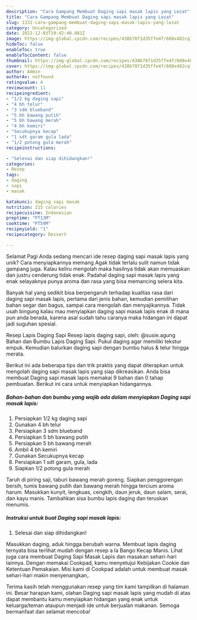 ```yaml
---
description: "Cara Gampang Membuat Daging sapi masak lapis yang Lezat"
title: "Cara Gampang Membuat Daging sapi masak lapis yang Lezat"
slug: 1331-cara-gampang-membuat-daging-sapi-masak-lapis-yang-lezat
category: Uncategorized
date: 2022-12-03T19:42:40.081Z
image: https://img-global.cpcdn.com/recipes/438b78f1d35ffe4f/680x482cq70/daging-sapi-masak-lapis-foto-resep-utama.jpg
hideToc: false
enableToc: true
enableTocContent: false
thumbnail: https://img-global.cpcdn.com/recipes/438b78f1d35ffe4f/680x482cq70/daging-sapi-masak-lapis-foto-resep-utama.jpg
cover: https://img-global.cpcdn.com/recipes/438b78f1d35ffe4f/680x482cq70/daging-sapi-masak-lapis-foto-resep-utama.jpg
author: Admin
authorAv: notfound
ratingvalue: 4
reviewcount: 11
recipeingredient:
- "1/2 kg daging sapi"
- "4 bh telur"
- "3 sdm blueband"
- "5 bh bawang putih"
- "5 bh bawang merah"
- "4 bh kemiri"
- "Secukupnya kecap"
- "1 sdt garam gula lada"
- "1/2 potong gula merah"
recipeinstructions:

- "Selesai dan siap dihidangkan!"
categories:
- Resep
tags:
- daging
- sapi
- masak

katakunci: daging sapi masak 
nutrition: 215 calories
recipecuisine: Indonesian
preptime: "PT13M"
cooktime: "PT59M"
recipeyield: "1"
recipecategory: Dessert

---
```



Selamat Pagi Anda sedang mencari ide resep daging sapi masak lapis yang unik? Cara menyiapkannya memang Agak tidak terlalu sulit namun tidak gampang juga. Kalau keliru mengolah maka hasilnya tidak akan memuaskan dan justru cenderung tidak enak. Padahal daging sapi masak lapis yang enak selayaknya punya aroma dan rasa yang bisa memancing selera kita.


Banyak hal yang sedikit bisa berpengaruh terhadap kualitas rasa dari daging sapi masak lapis, pertama dari jenis bahan, kemudian pemilihan bahan segar dan bagus, sampai cara mengolah dan menyajikannya. Tidak usah bingung kalau mau menyiapkan daging sapi masak lapis enak di mana pun anda berada, karena asal sudah tahu caranya maka hidangan ini dapat jadi suguhan spesial.

Resep Lapis Daging Sapi Resep lapis daging sapi, oleh: @susie.agung Bahan dan Bumbu Lapis Daging Sapi. Pukul daging agar memiliki tekstur empuk. Kemudian balurkan daging sapi dengan bumbu halus &amp; telur hingga merata.


Berikut ini ada beberapa tips dan trik praktis yang dapat diterapkan untuk mengolah daging sapi masak lapis yang siap dikreasikan. Anda bisa membuat Daging sapi masak lapis memakai 9 bahan dan 0 tahap pembuatan. Berikut ini cara untuk menyiapkan hidangannya.

<!--inarticleads1-->

##### Bahan-bahan dan bumbu yang wajib ada dalam menyiapkan Daging sapi masak lapis:

1. Persiapkan 1/2 kg daging sapi
1. Gunakan 4 bh telur
1. Persiapkan 3 sdm blueband
1. Persiapkan 5 bh bawang putih
1. Persiapkan 5 bh bawang merah
1. Ambil 4 bh kemiri
1. Gunakan Secukupnya kecap
1. Persiapkan 1 sdt garam, gula, lada
1. Siapkan 1/2 potong gula merah


Taruh di piring saji, taburi bawang merah goreng. Siapkan penggorengan bersih, tumis bawang putih dan bawang merah hingga tercium aroma harum. Masukkan kunyit, lengkuas, cengkih, daun jeruk, daun salam, serai, dan kayu manis. Tambahkan sisa bumbu lapis daging dan teruskan menumis. 

<!--inarticleads2-->

##### Instruksi untuk buat Daging sapi masak lapis:


1. Selesai dan siap dihidangkan!

Masukkan daging, aduk hingga berubah warna. Membuat lapis daging ternyata bisa terlihat mudah dengan resep a la Bango Kecap Manis. Lihat juga cara membuat Daging Sapi Masak Lapis dan masakan sehari-hari lainnya. Dengan memakai Cookpad, kamu menyetujui Kebijakan Cookie dan Ketentuan Pemakaian. Misi kami di Cookpad adalah untuk membuat masak sehari-hari makin menyenangkan,. 

Terima kasih telah menggunakan resep yang tim kami tampilkan di halaman ini. Besar harapan kami, olahan Daging sapi masak lapis yang mudah di atas dapat membantu kamu menyiapkan hidangan yang enak untuk keluarga/teman ataupun menjadi ide untuk berjualan makanan. Semoga bermanfaat dan selamat mencoba!
